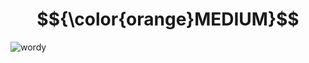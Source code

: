 # $${\color{orange}MEDIUM}$$
![wordy](https://user-images.githubusercontent.com/65892342/232681713-a3454ad0-5faa-4e87-96f0-4b6a0ba3f19e.svg)
